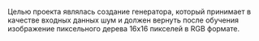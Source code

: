Целью проекта являлась создание генератора, который принимает в качестве входных данных шум и должен вернуть после обучения изображение пиксельного дерева 16x16 пикселей в RGB формате.

